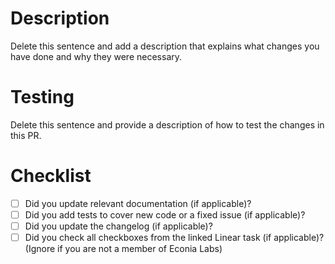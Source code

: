 <!-- markdownlint-disable-file MD025 -->

# Description

Delete this sentence and add a description that explains what changes you have
done and why they were necessary.

# Testing

Delete this sentence and provide a description of how to test the changes in
this PR.

# Checklist

- [ ] Did you update relevant documentation (if applicable)?
- [ ] Did you add tests to cover new code or a fixed issue (if applicable)?
- [ ] Did you update the changelog (if applicable)?
- [ ] Did you check all checkboxes from the linked Linear task (if applicable)?
  (Ignore if you are not a member of Econia Labs)
